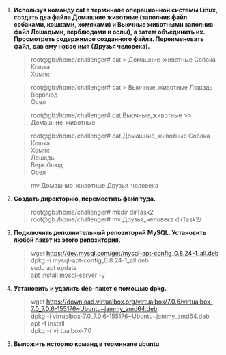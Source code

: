 
1. **Используя команду cat в терминале операционной системы Linux, создать
   два файла Домашние животные (заполнив файл собаками, кошками,
   хомяками) и Вьючные животными заполнив файл Лошадьми, верблюдами и
   ослы), а затем объединить их. Просмотреть содержимое созданного файла.
   Переименовать файл, дав ему новое имя (Друзья человека).**

   >root@gb:/home/challenger# cat > Домашние_животные
   Собака\
   Кошка\
   Хомяк

   >root@gb:/home/challenger# cat > Вьючные_животные
   Лошадь\
   Верблюд\
   Осел

   >root@gb:/home/challenger# cat Вьючные_животные >> Домашние_животные

   >root@gb:/home/challenger# cat Домашние_животные
   Собака\
   Кошка\
   Хомяк\
   Лошадь\
   Верюблюд\
   Осел

   >mv Домашние_животные Друзья_человека

2. **Создать директорию, переместить файл туда.**
   
   >root@gb:/home/challenger# mkdir dirTask2\
   >root@gb:/home/challenger# mv Друзья_человека dirTask2/

3. **Подключить дополнительный репозиторий MySQL. Установить любой пакет
   из этого репозитория.**

   >wget https://dev.mysql.com/get/mysql-apt-config_0.8.24-1_all.deb \
   >dpkg -i mysql-apt-config_0.8.24-1_all.deb\
   >sudo apt update\
   >apt install mysql-server -y

4. **Установить и удалить deb-пакет с помощью dpkg.**

   >wget https://download.virtualbox.org/virtualbox/7.0.6/virtualbox-7.0_7.0.6-155176~Ubuntu~jammy_amd64.deb \
   >dpkg -i virtualbox-7.0_7.0.6-155176~Ubuntu~jammy_amd64.deb \
   >apt -f install \
   >dpkg -r virtualbox-7.0

5. **Выложить историю команд в терминале ubuntu**

